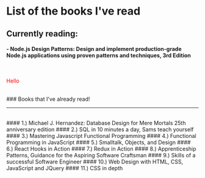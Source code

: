 <style>
  .test {
    color: red;
  }
</style>

# List of the books I've read

## Currently reading: 
#### - Node.js Design Patterns: Design and implement production-grade Node.js applications using proven patterns and techniques, 3rd Edition
<br />
<p class="test">Hello</p>
<br />
### Books that I've already read!

-----

<br />
#### 1.) Michael J. Hernandez: Database Design for Mere Mortals 25th anniversary edition
#### 2.) SQL in 10 minutes a day, Sams teach yourself
#### 3.) Mastering Javascript Functional Programming
#### 4.) Functional Programming in JavaScript
#### 5.) Smalltalk, Objects, and Design
#### 6.) React Hooks in Action
#### 7.) Redux in Action
#### 8.) Apprenticeship Patterns, Guidance for the Aspiring Software Craftsman
#### 9.) Skills of a successful Software Engineer
#### 10.) Web Design with HTML, CSS, JavaScript and JQuery
#### 11.) CSS in depth

